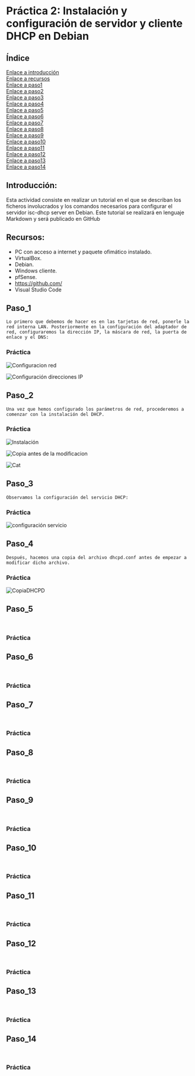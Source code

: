 # Práctica 2: Instalación y configuración de servidor y cliente DHCP en Debian
## Índice
[Enlace a introducción](#introducción)   
[Enlace a recursos](#recursos)    
[Enlace a paso1](#paso1)  
[Enlace a paso2](#paso2)  
[Enlace a paso3](#paso3)  
[Enlace a paso4](#paso4)  
[Enlace a paso5](#paso5)   
[Enlace a paso6](#paso6)  
[Enlace a paso7](#paso7)  
[Enlace a paso8](#paso8)  
[Enlace a paso9](#paso9)  
[Enlace a paso10](#paso10)  
[Enlace a paso11](#paso11)  
[Enlace a paso12](#paso12)  
[Enlace a paso13](#paso13)  
[Enlace a paso14](#paso14)  

## Introducción:

Esta actividad consiste en realizar un tutorial en el que se describan los ficheros involucrados y los comandos necesarios para configurar el servidor isc-dhcp server en Debian. Este tutorial se realizará en lenguaje Markdown y será publicado en GitHub

## Recursos:
* PC con acceso a internet y paquete ofimático instalado.
* VirtualBox.
* Debian. 
* Windows cliente.
* pfSense.
* https://github.com/
* Visual Studio Code

## Paso_1
``` 
Lo primero que debemos de hacer es en las tarjetas de red, ponerle la red interna LAN. Posteriormente en la configuración del adaptador de red, configuraremos la dirección IP, la máscara de red, la puerta de enlace y el DNS:
``` 
### Práctica
![Configuracion red](files/CapturaRed.png "Imagen Captura de red")

![Configuración direcciones IP](files/CapturaConfIP.PNG)

## Paso_2
``` 
Una vez que hemos configurado los parámetros de red, procederemos a comenzar con la instalación del DHCP.
``` 
### Práctica
![Instalación](files/CapturaInstalacion.PNG)

![Copia antes de la modificacion](files/CapturaCopia.PNG)

![Cat](files/CapturaCatEnp0s3.PNG)

## Paso_3
``` 
Observamos la configuración del servicio DHCP:
``` 
### Práctica
![configuración servicio](files/CapturaConfServicioDHCP.PNG)
## Paso_4
``` 
Después, hacemos una copia del archivo dhcpd.conf antes de empezar a modificar dicho archivo.

``` 
### Práctica
![CopiaDHCPD](files/CapturaCopiaDHCPD.PNG)
## Paso_5
``` 


``` 
### Práctica

## Paso_6
``` 


``` 
### Práctica

## Paso_7
``` 


``` 
### Práctica

## Paso_8
``` 


``` 
### Práctica

## Paso_9
``` 


``` 
### Práctica

## Paso_10
``` 


``` 
### Práctica

## Paso_11
``` 


``` 
### Práctica

## Paso_12
``` 


``` 
### Práctica

## Paso_13
``` 


``` 
### Práctica

## Paso_14
``` 


``` 
### Práctica